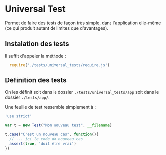 # Universal Test

Permet de faire des tests de façon très simple, dans l'application elle-même (ce qui produit autant de limites que d'avantages).

## Instalation des tests

Il suffit d'appeler la méthode :

```javascript
  require('./tests/universal_tests/require.js')
```

## Définition des tests

On les définit soit dans le dossier `./tests/universal_tests/app` soit dans le dossier `./tests/app/`.

Une feuille de test ressemble simplement à :

```javascript
'use strict'

var t = new Test("Mon nouveau test", __filename)

t.case("C'est un nouveau cas", function(){
  // ... ici le code du nouveau cas
  assert(true, 'doit être vrai')
})
```
